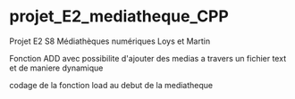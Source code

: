 # projet_E2_mediatheque_CPP
Projet E2 S8 Médiathèques numériques Loys et Martin

Fonction ADD avec possibilite d'ajouter des medias a travers un fichier text et de maniere dynamique

codage de la fonction load au debut de la mediatheque

